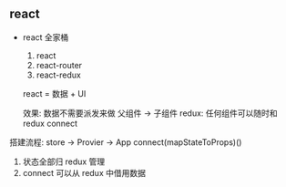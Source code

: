 ## react 
- react 全家桶
    1. react 
    2. react-router 
    3. react-redux

    react = 数据 + UI

    效果:  数据不需要派发来做   父组件 -> 子组件
    redux:  任何组件可以随时和 redux connect

搭建流程: store -> Provier -> App 
connect(mapStateToProps)()

 1. 状态全部归 redux 管理
 2. connect 可以从 redux 中借用数据